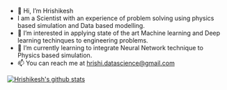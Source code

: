 - 👋 Hi, I’m Hrishikesh
- I am a Scientist with an experience of problem solving using physics based simulation and Data based modelling.
- 👀 I’m interested in applying state of the art Machine learning and Deep learning techinques to engineering problems.
- 🌱 I’m currently learning to integrate Neural Network technique to Physics based simulation.
- 📫 You can reach me at hrishi.datascience@gmail.com

[![Hrishikesh's github stats](https://github-readme-stats.vercel.app/api?username=Hrishi-DataScience&count_private=true&show_icons=true&theme=radical&hide_rank=false)](https://github.com/anuraghazra/github-readme-stats)

<!---
Hrishi-DataScience/Hrishi-DataScience is a ✨ special ✨ repository because its `README.md` (this file) appears on your GitHub profile.
You can click the Preview link to take a look at your changes.
--->
